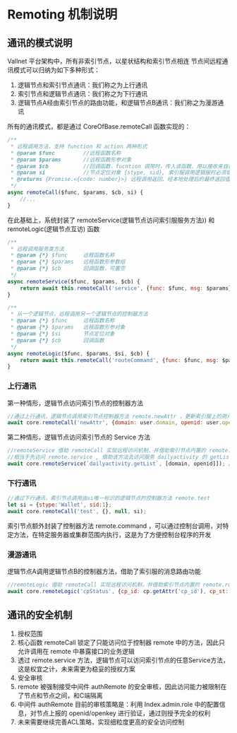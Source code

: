 # Remoting 机制说明

## 通讯的模式说明

Vallnet 平台架构中，所有非索引节点，以星状结构和索引节点相连
节点间远程通讯模式可以归纳为如下多种形式：

1. 逻辑节点和索引节点通讯：我们称之为上行通讯
2. 索引节点和逻辑节点通讯：我们称之为下行通讯
3. 逻辑节点A经由索引节点的路由功能，和逻辑节点B通讯：我们称之为漫游通讯

所有的通讯模式，都是通过 CoreOfBase.remoteCall 函数实现的：

```js
/**
 * 远程调用方法，支持 function 和 action 两种形式
 * @param $func         //远程函数名称
 * @param $params       //远程函数形参对象
 * @param $cb           //回调函数，fucntion 调用时，传入该函数，用以接收来自远程函数的返回值，加工并最终返回，action 调用时置空
 * @param si            //节点定位对象 {stype, sid}, 索引服调用逻辑服时必须填写，逻辑服调用索引服时置空
 * @returns {Promise.<{code: number}>} 远程调用返回、经本地处理后的最终返回值
 */
async remoteCall($func, $params, $cb, si) {
    //...
}
```

在此基础上，系统封装了 remoteService(逻辑节点访问索引服服务方法)) 和 remoteLogic(逻辑节点互访) 函数

```js
/**
 * 远程调用服务类方法
 * @param {*} $func     远程函数名称
 * @param {*} $params   远程函数形参数组
 * @param {*} $cb       回调函数，可置空
 */
async remoteService($func, $params, $cb) {
    return await this.remoteCall('service', {func: $func, msg: $params}, $cb || (msg => { return msg; }));
}

/**
 * 从一个逻辑节点，远程调用另一个逻辑节点的控制器方法
 * @param {*} $func     远程函数名称
 * @param {*} $params   远程函数形参对象
 * @param {*} $si       节点定位对象
 * @param {*} $cb       回调函数
 */
async remoteLogic($func, $params, $si, $cb) {
    return await this.remoteCall('routeCommand', {func: $func, msg: $params, si: $si}, $cb || (msg => { return msg; }));
}
```

### 上行通讯

第一种情形，逻辑节点访问索引节点的控制器方法

```js
//通过上行通讯，逻辑节点调用索引节点控制器方法 remote.newAttr ，更新索引服上的用户属性
await core.remoteCall('newAttr', {domain: user.domain, openid: user.openid, attr: attr});
```

第二种情形，逻辑节点访问索引节点的 Service 方法

```js
//remoteService 借助 remoteCall 实现远程访问机制，并借助索引节点内置的 remote.service 方法，来访问索引服上的 Service 方法
//相当于先访问 remote.service , 借助该方法去访问服务 dailyactivity 的 getList 方法
await core.remoteService(`dailyactivity.getList`, [domain, openid]]); //注意： remoteService 使用了形参数组而非形参对象的参数传入模式
```

### 下行通讯

```js
//通过下行通讯，索引节点调用由si唯一标识的逻辑节点的控制器方法 remote.test
let si = {stype:'Wallet', sid:1};
await core.remoteCall('test', {}, null, si);
```

索引节点额外封装了控制器方法 remote.command ，可以通过控制台调用，对特定方法，在特定服务器或集群范围内执行，这是为了方便控制台程序的开发

### 漫游通讯

逻辑节点A调用逻辑节点B的控制器方法，借助了索引服的消息路由功能

```js
//remoteLogic 借助 remoteCall 实现远程访问机制，并借助索引节点内置的 remote.routeCommand 方法透明访问目标逻辑节点的控制器方法
await core.remoteLogic('cpStatus', {cp_id: cp.getAttr('cp_id'), cp_st: objData.cp_st}, {stype:'Wallet', sid:0});
```

## 通讯的安全机制

1. 授权范围
 11. 核心函数 remoteCall 锁定了只能访问位于控制器 remote 中的方法，因此只允许调用在 remote 中暴露接口的业务逻辑
 12. 透过 remote.service 方法，逻辑节点可以访问索引节点的任意Service方法，这是权宜之计，未来需更为稳妥的授权方案
2. 安全审核
 21. remote 被强制接受中间件 authRemote 的安全审核，因此访问能力被限制在了节点和节点之间，和C端隔离
 22. 中间件 authRemote 目前的审核策略是：利用 Index.admin.role 中的配置信息，对节点上报的 openid/openkey 进行验证，通过则授予完全的权利
 23. 未来需要继续完善ACL策略，实现细粒度更高的安全访问控制
